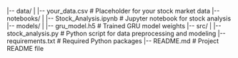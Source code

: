 |-- data/
|   |-- your_data.csv      # Placeholder for your stock market data
|-- notebooks/
|   |-- Stock_Analysis.ipynb   # Jupyter notebook for stock analysis
|-- models/
|   |-- gru_model.h5       # Trained GRU model weights
|-- src/
|   |-- stock_analysis.py  # Python script for data preprocessing and modeling
|-- requirements.txt       # Required Python packages
|-- README.md              # Project README file

